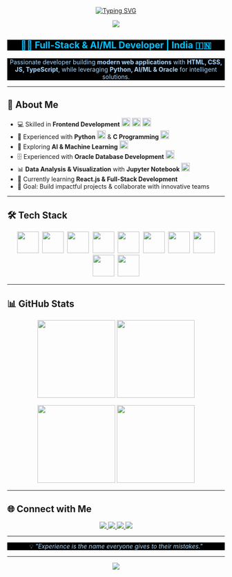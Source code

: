 <!-- Animated Typing Banner with Cyan/Blue Accent on Black -->
<p align="center">
  <a href="https://github.com/PathaMikhilesh">
    <img src="https://readme-typing-svg.herokuapp.com?font=Fira+Code&size=28&pause=1000&color=00C2FF&background=000000&center=true&vCenter=true&width=800&lines=Frontend+Developer;Full-Stack+Enthusiast;AI+%26+ML+Practitioner;Python+%7C+Oracle+Specialist;C+Software+Engineer;Open-Source+Contributor;Always+Learning+New+Tech" alt="Typing SVG" />
  </a>
</p>

<!-- Jet-Black Banner, Fade Animation -->
<p align="center">
  <img src="https://capsule-render.vercel.app/api?type=rect&color=000000&height=120&section=header&text=Mikhilesh%20Patha&fontColor=00C2FF&fontSize=50&animation=fadeIn&fontAlignY=55"/>
</p>

<h2 align="center" style="color:#00C2FF;background:#000000;">👨‍💻 Full-Stack & AI/ML Developer | India 🇮🇳</h2>
<p align="center" style="color:#aad8ff;background:#000000;">
Passionate developer building <b>modern web applications</b> with <b>HTML, CSS, JS, TypeScript</b>, while leveraging <b>Python, AI/ML & Oracle</b> for intelligent solutions.
</p>

---

## 🚀 About Me
- 💻 Skilled in **Frontend Development** <img src="https://img.shields.io/badge/HTML5-E34F26?style=flat&logo=html5&logoColor=ffffff" height="20"/> <img src="https://img.shields.io/badge/CSS3-1572B6?style=flat&logo=css3&logoColor=ffffff" height="20"/> <img src="https://img.shields.io/badge/JavaScript-F7DF1E?style=flat&logo=javascript&logoColor=000000" height="20"/>
- 🐍 Experienced with **Python** <img src="https://img.shields.io/badge/Python-3776AB?style=flat&logo=python&logoColor=ffffff" height="20"/> & **C Programming** <img src="https://img.shields.io/badge/C-00599C?style=flat&logo=c&logoColor=ffffff" height="20"/>
- 🧠 Exploring **AI & Machine Learning** <img src="https://img.shields.io/badge/AI-FF6F61?style=flat&logo=ai&logoColor=ffffff" height="20"/>  
- 🗄️ Experienced with **Oracle Database Development** <img src="https://img.shields.io/badge/Oracle-F80000?style=flat&logo=oracle&logoColor=ffffff" height="20"/>  
- 📊 **Data Analysis & Visualization** with **Jupyter Notebook** <img src="https://img.shields.io/badge/Jupyter-F37626?style=flat&logo=jupyter&logoColor=ffffff" height="20"/>  
- 🌱 Currently learning **React.js & Full-Stack Development**  
- 🎯 Goal: Build impactful projects & collaborate with innovative teams  

---

## 🛠️ Tech Stack

<p align="center" style="font-family: 'Courier New', Courier, monospace;">
  <a href="#"><img src="https://img.shields.io/badge/HTML5-E34F26?style=for-the-badge&logo=html5&logoColor=ffffff" height="50" style="transition: transform 0.3s;" onmouseover="this.style.transform='scale(1.2)';" onmouseout="this.style.transform='scale(1)';"/></a>
  <a href="#"><img src="https://img.shields.io/badge/CSS3-1572B6?style=for-the-badge&logo=css3&logoColor=ffffff" height="50" style="transition: transform 0.3s;" onmouseover="this.style.transform='scale(1.2)';" onmouseout="this.style.transform='scale(1)';"/></a>
  <a href="#"><img src="https://img.shields.io/badge/JavaScript-F7DF1E?style=for-the-badge&logo=javascript&logoColor=000000" height="50" style="transition: transform 0.3s;" onmouseover="this.style.transform='scale(1.2)';" onmouseout="this.style.transform='scale(1)';"/></a>
  <a href="#"><img src="https://img.shields.io/badge/Python-3776AB?style=for-the-badge&logo=python&logoColor=ffffff" height="50" style="transition: transform 0.3s;" onmouseover="this.style.transform='scale(1.2)';" onmouseout="this.style.transform='scale(1)';"/></a>
  <a href="#"><img src="https://img.shields.io/badge/C-00599C?style=for-the-badge&logo=c&logoColor=ffffff" height="50" style="transition: transform 0.3s;" onmouseover="this.style.transform='scale(1.2)';" onmouseout="this.style.transform='scale(1)';"/></a>
  <a href="#"><img src="https://img.shields.io/badge/Oracle-F80000?style=for-the-badge&logo=oracle&logoColor=ffffff" height="50" style="transition: transform 0.3s;" onmouseover="this.style.transform='scale(1.2)';" onmouseout="this.style.transform='scale(1)';"/></a>
  <a href="#"><img src="https://img.shields.io/badge/Jupyter-F37626?style=for-the-badge&logo=jupyter&logoColor=ffffff" height="50" style="transition: transform 0.3s;" onmouseover="this.style.transform='scale(1.2)';" onmouseout="this.style.transform='scale(1)';"/></a>
  <a href="#"><img src="https://img.shields.io/badge/AI-FF6F61?style=for-the-badge&logo=ai&logoColor=ffffff" height="50" style="transition: transform 0.3s;" onmouseover="this.style.transform='scale(1.2)';" onmouseout="this.style.transform='scale(1)';"/></a>
  <a href="#"><img src="https://img.shields.io/badge/ML-FF6F61?style=for-the-badge&logo=tensorflow&logoColor=ffffff" height="50" style="transition: transform 0.3s;" onmouseover="this.style.transform='scale(1.2)';" onmouseout="this.style.transform='scale(1)';"/></a>
  <a href="#"><img src="https://img.shields.io/badge/Data_Science-4B8BBE?style=for-the-badge&logo=python&logoColor=ffffff" height="50" style="transition: transform 0.3s;" onmouseover="this.style.transform='scale(1.2)';" onmouseout="this.style.transform='scale(1)';"/></a>
</p>

---

## 📊 GitHub Stats
<p align="center">
  <img src="https://github-readme-stats.vercel.app/api?username=PathaMikhilesh&show_icons=true&theme=dark&hide_border=true&icon_color=00C2FF" height="180px"/>
  <img src="https://github-readme-stats.vercel.app/api/top-langs/?username=PathaMikhilesh&layout=compact&theme=dark&hide_border=true&icon_color=00C2FF" height="180px"/>
</p>
<p align="center">
  <img src="https://github-readme-streak-stats.herokuapp.com/?user=PathaMikhilesh&theme=dark&hide_border=true&ring=00C2FF&fire=00C2FF" height="180px"/>
  <img src="https://visitor-badge.laobi.icu/badge?page_id=PathaMikhilesh.PathaMikhilesh" height="180px"/>
</p>

---

## 🌐 Connect with Me
<p align="center">
  <a href="https://github.com/PathaMikhilesh">
    <img src="https://img.shields.io/badge/GitHub-000000?style=for-the-badge&logo=github&logoColor=00C2FF" />
  </a>
  <a href="mailto:mikhileshmikhi.p@gmail.com">
    <img src="https://img.shields.io/badge/Email-D14836?style=for-the-badge&logo=gmail&logoColor=ffffff" />
  </a>
  <a href="https://www.linkedin.com/in/mikhileshpatha/">
    <img src="https://img.shields.io/badge/LinkedIn-0077B5?style=for-the-badge&logo=linkedin&logoColor=ffffff" />
  </a>
  <a href="https://linktr.ee/PathaMikhilesh">
    <img src="https://img.shields.io/badge/Linktree-000000?style=for-the-badge&logo=linktree&logoColor=ffffff" />
  </a>
</p>

---

<!-- Fun Quote / Personal Touch -->
<p align="center" style="color:#aad8ff;background:#000000;">
💡 <i>"Experience is the name everyone gives to their mistakes."</i>
</p>

---

<!-- Footer Black Banner -->
<p align="center">
  <img src="https://capsule-render.vercel.app/api?type=rect&color=000000&height=80&section=footer&text=Thank%20you%20for%20visiting!&fontColor=00C2FF&fontSize=20&animation=fadeIn"/>
</p>
